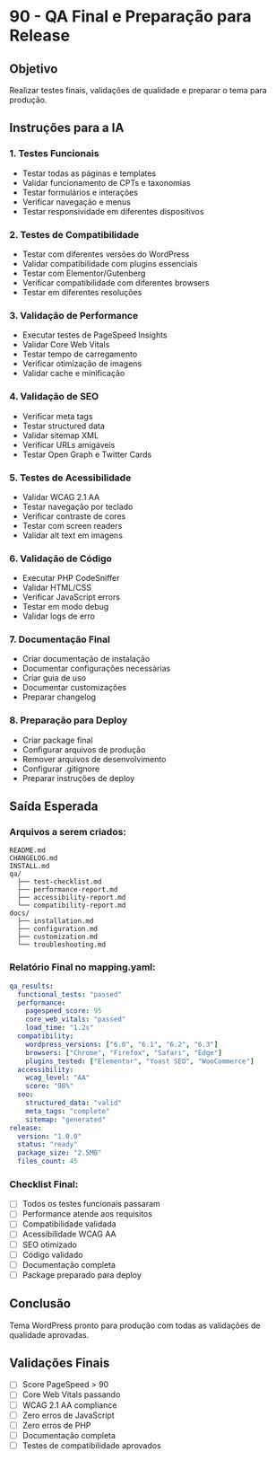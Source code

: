 # 90 - QA Final e Preparação para Release

## Objetivo
Realizar testes finais, validações de qualidade e preparar o tema para produção.

## Instruções para a IA

### 1. Testes Funcionais
- Testar todas as páginas e templates
- Validar funcionamento de CPTs e taxonomias
- Testar formulários e interações
- Verificar navegação e menus
- Testar responsividade em diferentes dispositivos

### 2. Testes de Compatibilidade
- Testar com diferentes versões do WordPress
- Validar compatibilidade com plugins essenciais
- Testar com Elementor/Gutenberg
- Verificar compatibilidade com diferentes browsers
- Testar em diferentes resoluções

### 3. Validação de Performance
- Executar testes de PageSpeed Insights
- Validar Core Web Vitals
- Testar tempo de carregamento
- Verificar otimização de imagens
- Validar cache e minificação

### 4. Validação de SEO
- Verificar meta tags
- Testar structured data
- Validar sitemap XML
- Verificar URLs amigáveis
- Testar Open Graph e Twitter Cards

### 5. Testes de Acessibilidade
- Validar WCAG 2.1 AA
- Testar navegação por teclado
- Verificar contraste de cores
- Testar com screen readers
- Validar alt text em imagens

### 6. Validação de Código
- Executar PHP CodeSniffer
- Validar HTML/CSS
- Verificar JavaScript errors
- Testar em modo debug
- Validar logs de erro

### 7. Documentação Final
- Criar documentação de instalação
- Documentar configurações necessárias
- Criar guia de uso
- Documentar customizações
- Preparar changelog

### 8. Preparação para Deploy
- Criar package final
- Configurar arquivos de produção
- Remover arquivos de desenvolvimento
- Configurar .gitignore
- Preparar instruções de deploy

## Saída Esperada

### Arquivos a serem criados:
```
README.md
CHANGELOG.md
INSTALL.md
qa/
  ├── test-checklist.md
  ├── performance-report.md
  ├── accessibility-report.md
  └── compatibility-report.md
docs/
  ├── installation.md
  ├── configuration.md
  ├── customization.md
  └── troubleshooting.md
```

### Relatório Final no mapping.yaml:
```yaml
qa_results:
  functional_tests: "passed"
  performance:
    pagespeed_score: 95
    core_web_vitals: "passed"
    load_time: "1.2s"
  compatibility:
    wordpress_versions: ["6.0", "6.1", "6.2", "6.3"]
    browsers: ["Chrome", "Firefox", "Safari", "Edge"]
    plugins_tested: ["Elementor", "Yoast SEO", "WooCommerce"]
  accessibility:
    wcag_level: "AA"
    score: "98%"
  seo:
    structured_data: "valid"
    meta_tags: "complete"
    sitemap: "generated"
release:
  version: "1.0.0"
  status: "ready"
  package_size: "2.5MB"
  files_count: 45
```

### Checklist Final:
- [ ] Todos os testes funcionais passaram
- [ ] Performance atende aos requisitos
- [ ] Compatibilidade validada
- [ ] Acessibilidade WCAG AA
- [ ] SEO otimizado
- [ ] Código validado
- [ ] Documentação completa
- [ ] Package preparado para deploy

## Conclusão
Tema WordPress pronto para produção com todas as validações de qualidade aprovadas.

## Validações Finais
- [ ] Score PageSpeed > 90
- [ ] Core Web Vitals passando
- [ ] WCAG 2.1 AA compliance
- [ ] Zero erros de JavaScript
- [ ] Zero erros de PHP
- [ ] Documentação completa
- [ ] Testes de compatibilidade aprovados